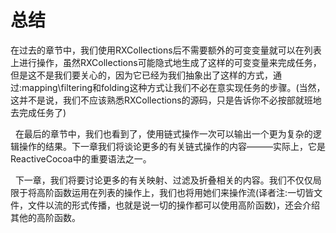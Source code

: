 # 总结

在过去的章节中，我们使用RXCollections后不需要额外的可变变量就可以在列表上进行操作，虽然RXCollections可能隐式地生成了这样的可变变量来完成任务，但是这不是我们要关心的，因为它已经为我们抽象出了这样的方式，通过:mapping\filtering和folding这种方式让我们不必在意实现任务的步骤。(当然，这并不是说，我们不应该熟悉RXCollections的源码，只是告诉你不必按部就班地去完成任务了)

&nbsp;&nbsp;在最后的章节中，我们也看到了，使用链式操作一次可以输出一个更为复杂的逻辑操作的结果。下一章我们将谈论更多的有关链式操作的内容———实际上，它是ReactiveCocoa中的重要语法之一。

&nbsp;&nbsp;下一章，我们将要讨论更多的有关映射、过滤及折叠相关的内容。我们不仅仅局限于将高阶函数运用在列表的操作上，我们也将用她们来操作流(译者注:一切皆文件，文件以流的形式传播，也就是说一切的操作都可以使用高阶函数)，还会介绍其他的高阶函数。
